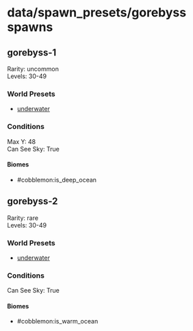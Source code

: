 # data/spawn_presets/gorebyss spawns  
  
## gorebyss-1  
Rarity: uncommon  
Levels: 30-49  
  
### World Presets  
* [underwater](/data/spawn_data/underwater.md)  
  
### Conditions  
Max Y: 48  
Can See Sky: True  
  
#### Biomes  
  * #cobblemon:is_deep_ocean
  
  
## gorebyss-2  
Rarity: rare  
Levels: 30-49  
  
### World Presets  
* [underwater](/data/spawn_data/underwater.md)  
  
### Conditions  
Can See Sky: True  
  
#### Biomes  
  * #cobblemon:is_warm_ocean
  
